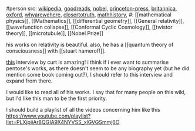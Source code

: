#person 
src: [wikipedia](https://en.wikipedia.org/wiki/Roger_Penrose), [goodreads](https://www.goodreads.com/author/show/1409.Roger_Penrose), [nobel](https://www.nobelprize.org/prizes/physics/2020/penrose/facts/), [princeton-press](https://press.princeton.edu/our-authors/penrose-roger), [britannica](https://www.britannica.com/biography/Roger-Penrose), [oxford](https://podcasts.ox.ac.uk/people/roger-penrose), [whyarewehere](https://www.whyarewehere.tv/people/roger-penrose/), [closertotruth](https://closertotruth.com/contributor/roger-penrose/), [mathhistory](https://mathshistory.st-andrews.ac.uk/Biographies/Penrose/), 
#: [[mathematical physics]], [[Mathematics]], [[differential geometry]], [[General relativity]], [[wavefunction collapse]], [[Conformal Cyclic Cosmology]], [[twistor theory]], [[microtubule]], [[Nobel Prize]] 

his works on relativity is beautiful.
also, he has a [[quantum theory of consciousness]] with [[stuart hameroff]].

[this](https://youtu.be/sGm505TFMbU?si=E73dqvTmmI5MJ4nn) interview by curt is amazing! i think if i ever want to summarise pentose's works, as there doesn't seem to be any biography yet (but he did mention some book coming out?), I should refer to this interview and expand from there.

I would like to read all of his works. I say that for many people on this wiki, but I'd like this man to be the first priority.

I should build a playlist of all the videos concerning him like this https://www.youtube.com/playlist?list=PLXjpiiAr8QGIA9X4NYVSS_xlGVGSmmj6O

